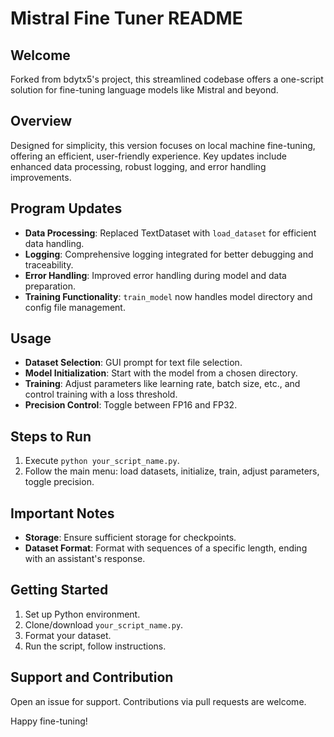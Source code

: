 # Mistral Fine Tuner README

## Welcome
Forked from bdytx5's project, this streamlined codebase offers a one-script solution for fine-tuning language models like Mistral and beyond.

## Overview
Designed for simplicity, this version focuses on local machine fine-tuning, offering an efficient, user-friendly experience. Key updates include enhanced data processing, robust logging, and error handling improvements.

## Program Updates
- **Data Processing**: Replaced TextDataset with `load_dataset` for efficient data handling.
- **Logging**: Comprehensive logging integrated for better debugging and traceability.
- **Error Handling**: Improved error handling during model and data preparation.
- **Training Functionality**: `train_model` now handles model directory and config file management.

## Usage
- **Dataset Selection**: GUI prompt for text file selection.
- **Model Initialization**: Start with the model from a chosen directory.
- **Training**: Adjust parameters like learning rate, batch size, etc., and control training with a loss threshold.
- **Precision Control**: Toggle between FP16 and FP32.

## Steps to Run
1. Execute `python your_script_name.py`.
2. Follow the main menu: load datasets, initialize, train, adjust parameters, toggle precision.

## Important Notes
- **Storage**: Ensure sufficient storage for checkpoints.
- **Dataset Format**: Format with sequences of a specific length, ending with an assistant's response.

## Getting Started
1. Set up Python environment.
2. Clone/download `your_script_name.py`.
3. Format your dataset.
4. Run the script, follow instructions.

## Support and Contribution
Open an issue for support. Contributions via pull requests are welcome.

Happy fine-tuning!